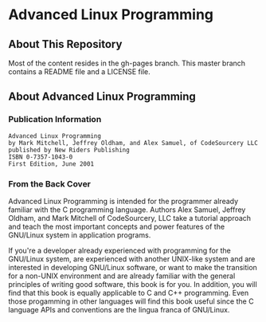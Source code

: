 # Advanced Linux Programming

## About This Repository

Most of the content resides in the gh-pages branch. This master branch
contains a README file and a LICENSE file.

## About Advanced Linux Programming

### Publication Information

```
Advanced Linux Programming
by Mark Mitchell, Jeffrey Oldham, and Alex Samuel, of CodeSourcery LLC
published by New Riders Publishing
ISBN 0-7357-1043-0
First Edition, June 2001
```

### From the Back Cover

Advanced Linux Programming is intended for the programmer already
familiar with the C programming language. Authors Alex Samuel, Jeffrey
Oldham, and Mark Mitchell of CodeSourcery, LLC take a tutorial
approach and teach the most important concepts and power features of
the GNU/Linux system in application programs.

If you're a developer already experienced with programming for the
GNU/Linux system, are experienced with another UNIX-like system and
are interested in developing GNU/Linux software, or want to make the
transition for a non-UNIX environment and are already familiar with
the general principles of writing good software, this book is for
you. In addition, you will find that this book is equally applicable
to C and C++ programming. Even those progamming in other languages
will find this book useful since the C language APIs and conventions
are the lingua franca of GNU/Linux.
